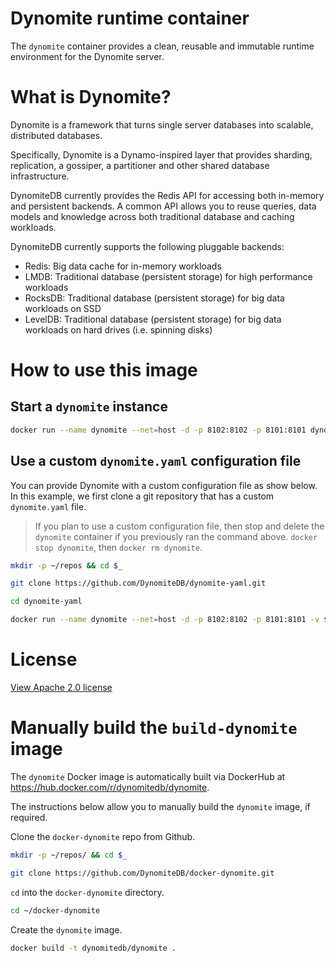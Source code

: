 # Dynomite runtime container

The `dynomite` container provides a clean, reusable and immutable runtime environment for the Dynomite server.

# What is Dynomite?

Dynomite is a framework that turns single server databases into scalable, distributed databases. 

Specifically, Dynomite is a Dynamo-inspired layer that provides sharding, replication, a gossiper, a partitioner and other shared database infrastructure. 

DynomiteDB currently provides the Redis API for accessing both in-memory and persistent backends. A common API allows you to reuse queries, data models and knowledge across both traditional database and caching workloads.

DynomiteDB currently supports the following pluggable backends:

- Redis: Big data cache for in-memory workloads
- LMDB: Traditional database (persistent storage) for high performance workloads
- RocksDB: Traditional database (persistent storage) for big data workloads on SSD
- LevelDB: Traditional database (persistent storage) for big data workloads on hard drives (i.e. spinning disks)

# How to use this image

## Start a `dynomite` instance
```bash
docker run --name dynomite --net=host -d -p 8102:8102 -p 8101:8101 dynomitedb/dynomite
```

## Use a custom `dynomite.yaml` configuration file

You can provide Dynomite with a custom configuration file as show below. In this example, we first clone a git repository that has a custom `dynomite.yaml` file.

> If you plan to use a custom configuration file, then stop and delete the `dynomite` container if you previously ran the command above. `docker stop dynomite`, then `docker rm dynomite`.

```bash
mkdir -p ~/repos && cd $_

git clone https://github.com/DynomiteDB/dynomite-yaml.git

cd dynomite-yaml

docker run --name dynomite --net=host -d -p 8102:8102 -p 8101:8101 -v ${PWD}/dynomite.yaml:/etc/dynomitedb/dynomite.yaml dynomitedb/dynomite
```

# License

[View Apache 2.0 license](https://github.com/DynomiteDB/docker-dynomite/blob/master/LICENSE)

# Manually build the `build-dynomite` image

The `dynomite` Docker image is automatically built via DockerHub at https://hub.docker.com/r/dynomitedb/dynomite.

The instructions below allow you to manually build the `dynomite` image, if required.

Clone the `docker-dynomite` repo from Github.

```bash
mkdir -p ~/repos/ && cd $_

git clone https://github.com/DynomiteDB/docker-dynomite.git
```

`cd` into the `docker-dynomite` directory.

```bash
cd ~/docker-dynomite
```

Create the `dynomite` image.

```bash
docker build -t dynomitedb/dynomite .
```

